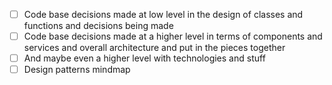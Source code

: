 - [ ] Code base decisions made at low level in the design of classes and functions and decisions being made  
- [ ] Code base decisions made at a higher level in terms of components and services and overall architecture and put in the pieces together  
- [ ] And maybe even a higher level with technologies and stuff
- [ ] Design patterns mindmap